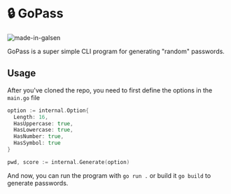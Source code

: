 # 🔒 GoPass

![made-in-galsen](https://raw.githubusercontent.com/GalsenDev221/made.in.senegal/master/assets/badge.svg)

GoPass is a super simple CLI program for generating "random" passwords.

## Usage

After you've cloned the repo, you need to first define the options in the `main.go` file

```go
option := internal.Option{
  Length: 16,
  HasUppercase: true,
  HasLowercase: true,
  HasNumber: true,
  HasSymbol: true
}

pwd, score := internal.Generate(option)
```

And now, you can run the program with `go run .` or build it `go build` to generate passwords.
